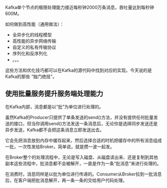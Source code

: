 
Kafka单个节点的极限处理能力接近每秒钟2000万条消息，吞吐量达到每秒钟600M。

如何做到高性能（通用做法）：
- 全异步化的线程模型
- 高性能的异步网络传输
- 自定义的私有传输协议
- 序列化和反序列化
- 。。。


这些方法和优化技巧都可以在Kafka的源代码中找到对应的实现。今天说的是Kafka的那些 “独门绝技”。

## 使用批量服务提升服务端处理能力

在Kafka内部，消息都是以“批”为单位进行处理的。

虽然Kafka的Producer只提供了单条发送的send()方法，并没有提供任何批量发送的接口，但当你调用send()方法发送一条消息后，无论你是选择同步发送还是异步发送，Kafka都不会把这条消息立即发送出去。

它会先把消息放到内存中缓存起来，然后选择合适的时机把缓存中的所有消息组成一批，一次性发给Broker。简单说，就是攒一波一起发。

在Broker整个的处理流程中，无论是写入磁盘、从磁盘读出来、还是复制到其他副本这些流程中，批消息都不会被解开，一直是作为一条“批消息”来进行处理的。

在消费时，消息同样是以批为单位进行传递的。Consumer从Broker拉到一批消息后，在客户端把批消息解开，再一条一条的交给用户代码处理。
